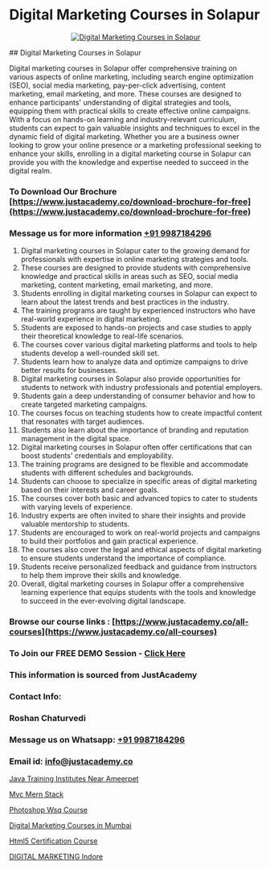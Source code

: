 # Digital Marketing Courses in Solapur

<p align="center">
  <a href="https://justacademy.co/course-detail/digital-marketing">
    <img src="https://justacademy.co/storage2/course_image/1676636720_course_image.webp" alt="Digital Marketing Courses in Solapur">
  </a>
</p>
## Digital Marketing Courses in Solapur

Digital marketing courses in Solapur offer comprehensive training on various aspects of online marketing, including search engine optimization (SEO), social media marketing, pay-per-click advertising, content marketing, email marketing, and more. These courses are designed to enhance participants' understanding of digital strategies and tools, equipping them with practical skills to create effective online campaigns. With a focus on hands-on learning and industry-relevant curriculum, students can expect to gain valuable insights and techniques to excel in the dynamic field of digital marketing. Whether you are a business owner looking to grow your online presence or a marketing professional seeking to enhance your skills, enrolling in a digital marketing course in Solapur can provide you with the knowledge and expertise needed to succeed in the digital realm.
### To Download Our Brochure [https://www.justacademy.co/download-brochure-for-free](https://www.justacademy.co/download-brochure-for-free)
### Message us for more information [+91 9987184296](https://api.whatsapp.com/send?phone=919987184296)
1) Digital marketing courses in Solapur cater to the growing demand for professionals with expertise in online marketing strategies and tools.
2) These courses are designed to provide students with comprehensive knowledge and practical skills in areas such as SEO, social media marketing, content marketing, email marketing, and more.
3) Students enrolling in digital marketing courses in Solapur can expect to learn about the latest trends and best practices in the industry.
4) The training programs are taught by experienced instructors who have real-world experience in digital marketing.
5) Students are exposed to hands-on projects and case studies to apply their theoretical knowledge to real-life scenarios.
6) The courses cover various digital marketing platforms and tools to help students develop a well-rounded skill set.
7) Students learn how to analyze data and optimize campaigns to drive better results for businesses.
8) Digital marketing courses in Solapur also provide opportunities for students to network with industry professionals and potential employers.
9) Students gain a deep understanding of consumer behavior and how to create targeted marketing campaigns.
10) The courses focus on teaching students how to create impactful content that resonates with target audiences.
11) Students also learn about the importance of branding and reputation management in the digital space.
12) Digital marketing courses in Solapur often offer certifications that can boost students' credentials and employability.
13) The training programs are designed to be flexible and accommodate students with different schedules and backgrounds.
14) Students can choose to specialize in specific areas of digital marketing based on their interests and career goals.
15) The courses cover both basic and advanced topics to cater to students with varying levels of experience.
16) Industry experts are often invited to share their insights and provide valuable mentorship to students.
17) Students are encouraged to work on real-world projects and campaigns to build their portfolios and gain practical experience.
18) The courses also cover the legal and ethical aspects of digital marketing to ensure students understand the importance of compliance.
19) Students receive personalized feedback and guidance from instructors to help them improve their skills and knowledge.
20) Overall, digital marketing courses in Solapur offer a comprehensive learning experience that equips students with the tools and knowledge to succeed in the ever-evolving digital landscape.

### Browse our course links : [https://www.justacademy.co/all-courses](https://www.justacademy.co/all-courses) 
### To Join our FREE DEMO Session - [Click Here](https://www.justacademy.co/register-for-course-demo)


### This information is sourced from JustAcademy
### Contact Info:
### Roshan Chaturvedi
### Message us on Whatsapp: [+91 9987184296](https://api.whatsapp.com/send?phone=919987184296)
### Email id: [info@justacademy.co](mailto:info@justacademy.co)
                
[Java Training Institutes Near Ameerpet](https://www.linkedin.com/pulse/java-training-institutes-near-ameerpet-justacademy-bd3gc?trackingId=DnWoSnwjAu%2BwLtAjz%2F092A%3D%3D&lipi=urn%3Ali%3Apage%3Ad_flagship3_company_admin%3BslXtfIHrQQueVkqQdxGVFw%3D%3D)

[Mvc Mern Stack](https://www.linkedin.com/pulse/mvc-mern-stack-justacademy-jaipur-w9gxe/)

[Photoshop Wsq Course](https://medium.com/@akanshapatil/photoshop-wsq-course-4bb88656f7ca)

[Digital Marketing Courses in Mumbai](https://medium.com/@ranepooja/digital-marketing-courses-in-mumbai-349e630ab2f2)

[Html5 Certification Course](https://justacademyin.github.io/justacademy/html5-certification-course)

[DIGITAL MARKETING Indore](https://justacademyin.github.io/justacademy/digital-marketing-indore)

